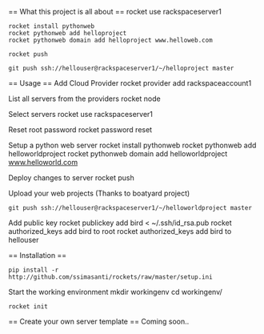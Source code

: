 == What this project is all about ==
	rocket use rackspaceserver1

	rocket install pythonweb
	rocket pythonweb add helloproject
	rocket pythonweb domain add helloproject www.helloweb.com
	
	rocket push 
	
	git push ssh://hellouser@rackspaceserver1/~/helloproject master 
	
	
== Usage ==
Add Cloud Provider 
	rocket provider add rackspaceaccount1 

List all servers from the providers 
	rocket node 
	
Select servers 
	rocket use rackspaceserver1

Reset root password
	rocket password reset

Setup a python web server
	rocket install pythonweb
	rocket pythonweb add helloworldproject
	rocket pythonweb domain add helloworldproject www.helloworld.com
	
Deploy changes to server
	rocket push 
	
Upload your web projects (Thanks to boatyard project)
	
	git push ssh://hellouser@rackspaceserver1/~/helloworldproject master 
	
Add public key
	rocket publickey add bird < ~/.ssh/id_rsa.pub
	rocket authorized_keys add bird to root 
	rocket authorized_keys add bird to hellouser 
	
== Installation ==

	pip install -r http://github.com/ssimasanti/rockets/raw/master/setup.ini

Start the working environment 
	mkdir workingenv
	cd workingenv/
	
	rocket init 

== Create your own server template ==
	Coming soon..
